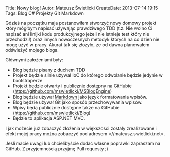 Title: Nowy blog!
Autor: Mateusz Świetlicki
CreateDate: 2013-07-14 19:15
Tags:	Blog
		C#
		Projekty
		Git
		Markdown

Gdzieś na początku maja postanowiłem stworzyć nowy domowy projekt który mógłbym napisać używając prawdziwego TDD (t.z. Nie wolno Ci napisać ani linijki kodu produkcyjnego jeżeli nie istnieje test który nie przechodzi!) oraz innych nowoczesnych metodyk których na co dzień nie mogę użyć w pracy. 
Akurat tak się złożyło, że od dawna planowałem odświeżyć mojego bloga.

Głównymi założeniami były:

- Blog będzie pisany z duchem TDD
- Projekt będzie silnie używał IoC do którego odwołanie będzie jedynie w bootstraperze
- Projekt będzie otwarty i publicznie dostępny na GitHubie (<https://github.com/mswietlicki/MSBlogEngine>)
- Blog będzie używał [Markdown](http://daringfireball.net/projects/markdown/) jako język formatowania wpisów.
- Blog będzie używał Git jako sposób przechowywania wpisów.
- Wpisy będą publicznie dostępne także na GitHubie (<https://github.com/mswietlicki/Blog>)
- Będzie to aplikacja ASP.NET MVC.

I jak możecie już zobaczyć złożenia w większości zostały zrealizowane i efekt mojej pracy można zobaczyć pod adresem <//mateusz.swietlicki.net>.

Jeśli macie uwagi lub chcielibyście dodać własne poprawki zapraszam na GitHub. Z przyjemnością przyjmę Pull requesty ;)
 
 